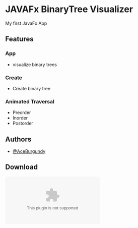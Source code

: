 # JAVAFx BinaryTree Visualizer

My first JavaFx App


## Features

### App
- visualize binary trees

### Create
- Create binary tree

### Animated Traversal
- Preorder
- Inorder
- Postorder


## Authors

- [@AceBurgundy](https://github.com/AceBurgundy)

## Download

![Binary Tree Visualizer.exe](https://github.com/AceBurgundy/JAVAFx-BinaryTree-Visualizer/blob/master/Binary%20Tree%20Visualizer.exe)
